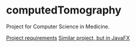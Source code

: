 # computedTomography
Project for Computer Science in Medicine.

[Project requirements](https://docs.google.com/document/d/15zb5myHaLJqZUuv3Wv-gWXCP6wZn44s8QhGeW3izCGg/edit?usp=sharing)
[Similar project, but in JavaFX](https://github.com/zperkowski/ComputedTomography)
